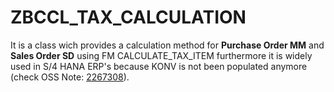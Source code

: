<H1>ZBCCL_TAX_CALCULATION</H1>

It is a class wich provides a calculation method for <b>Purchase Order MM</b> and <b>Sales Order SD</b> using FM CALCULATE_TAX_ITEM furthermore it is widely used in S/4 HANA ERP's because KONV is not been populated anymore (check OSS Note: <a href="https://launchpad.support.sap.com/#/notes/2267308">2267308</a>).
